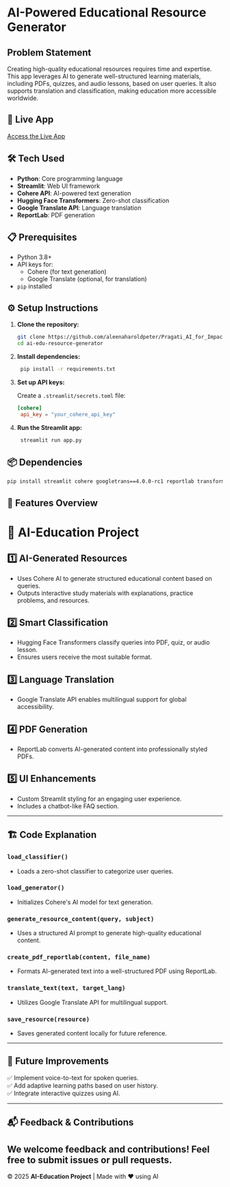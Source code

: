 # AI-Powered Educational Resource Generator

## Problem Statement
Creating high-quality educational resources requires time and expertise. This app leverages AI to generate well-structured learning materials, including PDFs, quizzes, and audio lessons, based on user queries. It also supports translation and classification, making education more accessible worldwide.

## 🚀 Live App
[Access the Live App](https://pragatiaiforimpacthackathon2025-foswrb3xlnymr4qs393ctr.streamlit.app/)

## 🛠️ Tech Used
- **Python**: Core programming language
- **Streamlit**: Web UI framework
- **Cohere API**: AI-powered text generation
- **Hugging Face Transformers**: Zero-shot classification
- **Google Translate API**: Language translation
- **ReportLab**: PDF generation

## 📋 Prerequisites
- Python 3.8+
- API keys for:
  - Cohere (for text generation)
  - Google Translate (optional, for translation)
- `pip` installed

## ⚙️ Setup Instructions
1. **Clone the repository:**
   ```bash
   git clone https://github.com/aleenaharoldpeter/Pragati_AI_for_Impact_Hackathon_2025.git
   cd ai-edu-resource-generator
   ```
2. **Install dependencies:**
   ```bash
    pip install -r requirements.txt
   ```
3. **Set up API keys:**

    Create a `.streamlit/secrets.toml` file:

   ```toml
   [cohere]
    api_key = "your_cohere_api_key"
   ```     
4. **Run the Streamlit app:**
   ```bash
    streamlit run app.py
   ```   
## 📦 Dependencies   
```bash
pip install streamlit cohere googletrans==4.0.0-rc1 reportlab transformers
```   
## 📝 Features Overview
# 🚀 AI-Education Project  

## 1️⃣ AI-Generated Resources  
- Uses Cohere AI to generate structured educational content based on queries.  
- Outputs interactive study materials with explanations, practice problems, and resources.  

## 2️⃣ Smart Classification  
- Hugging Face Transformers classify queries into PDF, quiz, or audio lesson.  
- Ensures users receive the most suitable format.  

## 3️⃣ Language Translation  
- Google Translate API enables multilingual support for global accessibility.  

## 4️⃣ PDF Generation  
- ReportLab converts AI-generated content into professionally styled PDFs.  

## 5️⃣ UI Enhancements  
- Custom Streamlit styling for an engaging user experience.  
- Includes a chatbot-like FAQ section.  

---

## 🏗️ Code Explanation  

### `load_classifier()`  
- Loads a zero-shot classifier to categorize user queries.  

### `load_generator()`  
- Initializes Cohere's AI model for text generation.  

### `generate_resource_content(query, subject)`  
- Uses a structured AI prompt to generate high-quality educational content.  

### `create_pdf_reportlab(content, file_name)`  
- Formats AI-generated text into a well-structured PDF using ReportLab.  

### `translate_text(text, target_lang)`  
- Utilizes Google Translate API for multilingual support.  

### `save_resource(resource)`  
- Saves generated content locally for future reference.  

---

## 📖 Future Improvements  
✅ Implement voice-to-text for spoken queries.  
✅ Add adaptive learning paths based on user history.  
✅ Integrate interactive quizzes using AI.  

---

## 📬 Feedback & Contributions  
We welcome feedback and contributions! Feel free to submit issues or pull requests.  
---
© 2025 **AI-Education Project** | Made with ❤️ using AI  
